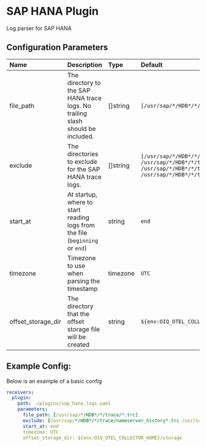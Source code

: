 # SAP HANA Plugin

Log parser for SAP HANA

## Configuration Parameters

| Name | Description | Type | Default | Required | Values |
|:-- |:-- |:-- |:-- |:-- |:-- |
| file_path | The directory to the SAP HANA trace logs. No trailing slash should be included. | []string | `[/usr/sap/*/HDB*/*/trace/*.trc]` | false |  |
| exclude | The directories to exclude for the SAP HANA trace logs. | []string | `[/usr/sap/*/HDB*/*/trace/nameserver_history*.trc /usr/sap/*/HDB*/*/trace/nameserver*loads*.trc /usr/sap/*/HDB*/*/trace/nameserver*unlaods*.trc /usr/sap/*/HDB*/*/trace/nameserver*executed_statements*.trc]` | false |  |
| start_at | At startup, where to start reading logs from the file (`beginning` or `end`) | string | `end` | false | `beginning`, `end` |
| timezone | Timezone to use when parsing the timestamp | timezone | `UTC` | false |  |
| offset_storage_dir | The directory that the offset storage file will be created | string | `${env:OIQ_OTEL_COLLECTOR_HOME}/storage` | false |  |

## Example Config:

Below is an example of a basic config

```yaml
receivers:
  plugin:
    path: ./plugins/sap_hana_logs.yaml
    parameters:
      file_path: [/usr/sap/*/HDB*/*/trace/*.trc]
      exclude: [/usr/sap/*/HDB*/*/trace/nameserver_history*.trc /usr/sap/*/HDB*/*/trace/nameserver*loads*.trc /usr/sap/*/HDB*/*/trace/nameserver*unlaods*.trc /usr/sap/*/HDB*/*/trace/nameserver*executed_statements*.trc]
      start_at: end
      timezone: UTC
      offset_storage_dir: ${env:OIQ_OTEL_COLLECTOR_HOME}/storage
```

